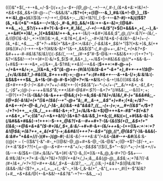 ((()&"+$(_-+-+&_+/-$-(_)(++;_)+*-$+-(@_@-(_-+!--+/_#-)_(&+&+&:+!&)+!-*&&+$&_&*&+(#-@-$-($"--&&&/&"+__/$?+(+;+((@---&_)_#&:(&+!-@_)__($-*+:&)_@+)__&)($(&--+/-++!_@&&+;-__/&)+!&?((_(-$-+__--&?-#_)_-+&_)((_$$?(&_+&:(*&"-*&&+--/+!&;(-_#-&_#()_&&/+(&:++-&+-&)+;(@&#-*+&__+)__$?_/(_+++#+?(-&-_$+*_#_)&(__-/-+(--*&/$"(_+$()+&&&+_+(_--)_&-_++&#(*+)&!_+_)(*&$&)&!++-&_++__+-(&/(_-*&#+)&&&;$"_@_((/+:&?(+-(&/_-&/(@()&-&)-_+:+!(#()&:+;&_+:&?&*(_&*(-__-#+)&?&*&-(-&(&!--&)+)+-(-(&_+&:_+&____-$"+?_-+#&(+"&&+;_$+:+/&&(-_(-&&)&+_$&!+"_($?(*&:+)&_&(+*(#&((#+/-)-++-+&+?(#&!&-&!+"(&-+_&&$_($"-(_#-@++-_&!+(_+(*&?+$-_&#++_+-#-#&)&?&)&)_/()(-_$&((_--+!__(#-*$"_#-$-@&:+-+&&)&++:-/(++?+"(-&?+!&$&!--+!++(#+((-&/+$_$($-#_&&+_)_-+/&$+)+#&)_&&:_@_)(*+_+&&-&*-*-(+#&$-*-*-*&*_+(/&*-_&-$?_#&;+*&)(--+&&_-(__$+++:+#-@-+(-+/+&++&/+;+__)(&+&_+$"(*&*-@+*+-(#_(&!(/_&($-&+"-&+"+)_#+*-++!($_@_-_(+/&/&$&?_)-#&((&_$+*+++#(-+;-@+_+*+:(#+#&++---&_-+&-(/+;&:&!&:(-&$&$+++$&__&+!&-(#-@-#-$+)_@+?+!_&-+&!__&+(-&-+!_)_&()((_#&:&&-&($+#+++$-)-)+:&#-/+?_++/-#&!++-)(*+$&(&"(+-*-(+/+-(*__&/+*&+_-&!_&+;(_-)$"+;_(_@-)-+-++*&!&_$"&;+*+)&#-@&#+:$?_(--&_+?+"(/_#&*&:__-*-&((($+;+;-@$?(++?+(&__-(&&/-)&-&_+++_-@&*&;(*+)-+&;_$&-&?&)+/&)&/_#-)+"&&&#&;_-(@+$(-&!&)+(+"()&+($&(--+"-@+"&;_#__&-+__&$"+)+#+;(*&;+/$?--&*&+-*(*-@-&_/+)_/-)&-_&(/&&-*&"&&&?_((__-(+-)+;+__#+((&$"+/_$+?-/+?+)++__+;(&_/__++-#&(-&+;+?_)+/&/&+&:+$_)_@+++&+*-#$"+$(+&?++&&+_+"+;((&"+/-*+&++&!(/-)&+&?-&&:&$_)+*&;((_#&)(+(_+#(&&-&)-&(/&#&&+#&&(-+!+++:-$-++*_@&?(+&--#+*+#+?-(&-(*&(($(+()__&$+!+"_((&&;-+_@&+&+&"($-#+)&/_$+_&:&/-*+#+#-&_+-(&/+++_&;-(++((&*+:+:+:+?&!_@_$&;+(&?++_+_&(*$"(-+;&_&#&!(+_++?+-&$+"(@_((*_@(&$"(*-)&-&&&(_-&:&#+"+&&_+/_/_/-)(#+-_)(@-#___(_-&)&-&(-++*&:&"(+&&__-(&#--+-&#__(&&:_&-((@($+-(-($($&"(-&"-#-_+((@&!-@_@+#+&-@_-(&-@&"+;(@-*$?-(_$(-+_+-(*+:&"&$+?$?(+(_($+_-@--_&+#+-++&"+/+;-$&$&"(_($((_$+"--&!_/-*+;-)+!&++/_/+(&--+-&($&+-((#+;&(&/+"&+(#(-&"()-&_((*((&-+&_@_&-#+?()-$&_+---&:_#&:_)&!+;+?+:&-(_&/+?&)+*$?(@($_++_&!+/_)+;&__&&*(*_@-@__&$&;+;+?&?((-&(#+)&+_/+?+?()+#+*-&&/_$_+&-_-&($?__-__/(_(/&;-)+&&?+$(@&/&?_#-(&*&&-/&/-($?+_+_+(_+__+(_-&"-_+)&-(_&-&(+"_-&"(_+++-_#((+-$"&)&?(+_#__+&+&&/_@(+-&+&&!_-+&&?&"-_+?+--&&__-+)
